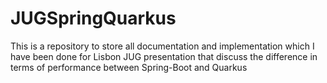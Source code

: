 # JUGSpringQuarkus
This is a repository to store all documentation and implementation which I have been done for Lisbon JUG presentation that discuss the difference in terms of performance between Spring-Boot and Quarkus
